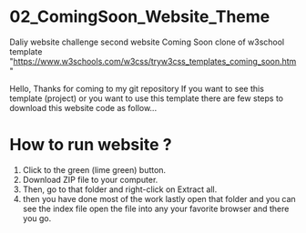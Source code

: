 # 02_ComingSoon_Website_Theme
Daliy website challenge second website Coming Soon clone of w3school  template "https://www.w3schools.com/w3css/tryw3css_templates_coming_soon.htm" 

  Hello,  Thanks for coming to my git repository 
If you want to see this template (project) or you want to use this template there are few steps to download this website code as follow...

# How to run website ?
1) Click to the green (lime green) button.
2) Download ZIP file to your computer.
3) Then, go to that folder and right-click on Extract all.
4) then you have done most of the work lastly open that folder and you can see the index file open the file into any your favorite browser and there you go.
